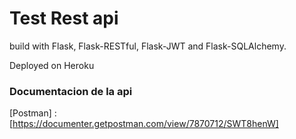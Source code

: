 Test Rest api
=============

build with Flask, Flask-RESTful, Flask-JWT and Flask-SQLAlchemy.

Deployed on Heroku


### Documentacion de la api

[Postman] : [https://documenter.getpostman.com/view/7870712/SWT8henW]

